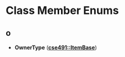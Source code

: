 
# Class Member Enums



## o

* **OwnerType** ([**cse491::ItemBase**](classcse491_1_1_item_base.md))




